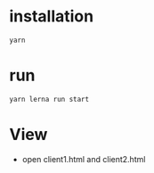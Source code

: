 # installation
```yarn```
# run
```yarn lerna run start```

# View
-   open client1.html and client2.html